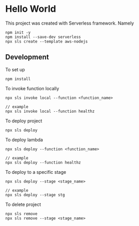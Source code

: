 # Hello World

This project was created with Serverless framework. Namely

```
npm init -y
npm install --save-dev serverless
npx sls create --template aws-nodejs
```

## Development

To set up

```
npm install
```

To invoke function locally

```
npx sls invoke local --function <function_name>

// example
npx sls invoke local --function healthz
```

To deploy project

```
npx sls deploy
```

To deploy lambda

```
npx sls deploy --function <function_name>

// example
npx sls deploy --function healthz
```

To deploy to a specific stage

```
npx sls deploy --stage <stage_name>

// example
npx sls deploy --stage stg
```

To delete project

```
npx sls remove
npx sls remove --stage <stage_name>
```
